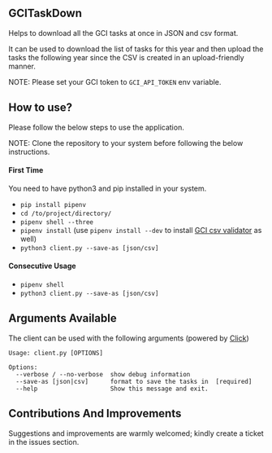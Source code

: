 ## GCITaskDown

Helps to download all the GCI tasks at once in JSON and csv format.

It can be used to download the list of tasks for this year and then upload the tasks the following year since the CSV is created in an upload-friendly manner.

NOTE: Please set your GCI token to `GCI_API_TOKEN` env variable.

## How to use?

Please follow the below steps to use the application.

NOTE: Clone the repository to your system before following the below instructions.

#### First Time

You need to have python3 and pip installed in your system.

- `pip install pipenv`
- `cd /to/project/directory/`
- `pipenv shell --three`
- `pipenv install` (use `pipenv install --dev` to install [GCI csv validator](https://github.com/Arthelon/gci-csv-validator/) as well)
- `python3 client.py --save-as [json/csv]`

#### Consecutive Usage

- `pipenv shell`
- `python3 client.py --save-as [json/csv]`

## Arguments Available

The client can be used with the following arguments (powered by [Click](https://click.palletsprojects.com/en/7.x/))

```text
Usage: client.py [OPTIONS]

Options:
  --verbose / --no-verbose  show debug information
  --save-as [json|csv]      format to save the tasks in  [required]
  --help                    Show this message and exit.

```

## Contributions And Improvements

Suggestions and improvements are warmly welcomed; kindly create a ticket in the issues section.